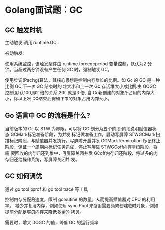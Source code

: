 # Golang面试题：GC

## GC 触发时机

主动触发:调用 runtime.GC 

被动触发:

使用系统监控，该触发条件由 runtime.forcegcperiod 变量控制，默认为2 分钟。当超过两分钟没有产生任何 GC 时，强制触发 GC。

使用步调(Pacing)算法，其核心思想是控制内存增⻓的比例。如 Go 的 GC 是一种比例 GC,下一次 GC 结束时的 堆大小和上一次 GC 存活堆大小成比例.由 GOGC 控制,默认100,即2 倍的关系,200 就是3 倍,
当 Go新创建的对象所占用的内存大小，除以上次 GC结束后保留下来的对象占用内存大小。


## Go 语言中 GC 的流程是什么?

当前版本的 Go 以 STW 为界限，可以将 GC 划分为五个阶段:阶段说明赋值器状态 GCMark标记准备阶段，为并发 标记做准备工作，启动写屏障 STWGCMark扫描标记阶段，与赋值器并发执行，写屏障开启并发 GCMarkTermination 标记终止阶段，保证一个周期内标记任务完成，停止写屏障 STWGCoff内存清扫阶段，将需 要回收的内存归还到堆中，写屏障关闭并发 GCoff内存归还阶段，将过多的内存归还给操作系统，写屏障关闭并 发。

## GC 如何调优

通过 go tool pprof 和 go tool trace 等工具

控制内存分配的速度，限制 goroutine 的数量，从而提高赋值器对 CPU 的利用率。 减少并复用内存，例如使用 sync.Pool 来复用需要频繁创建临时对象，例如提前分配足够的内存来降低多余的 拷⻉。

需要时，增大 GOGC 的值，降低 GC 的运行频率
